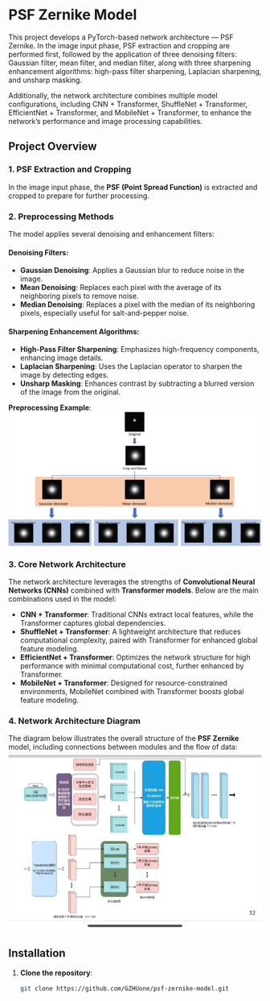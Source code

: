 # PSF Zernike Model

This project develops a PyTorch-based network architecture — PSF Zernike. In the image input phase, PSF extraction and cropping are performed first, followed by the application of three denoising filters: Gaussian filter, mean filter, and median filter, along with three sharpening enhancement algorithms: high-pass filter sharpening, Laplacian sharpening, and unsharp masking.

Additionally, the network architecture combines multiple model configurations, including CNN + Transformer, ShuffleNet + Transformer, EfficientNet + Transformer, and MobileNet + Transformer, to enhance the network’s performance and image processing capabilities.

## Project Overview

### 1. PSF Extraction and Cropping
In the image input phase, the **PSF (Point Spread Function)** is extracted and cropped to prepare for further processing.

### 2. Preprocessing Methods
The model applies several denoising and enhancement filters:

#### **Denoising Filters**:
- **Gaussian Denoising**: Applies a Gaussian blur to reduce noise in the image.
- **Mean Denoising**: Replaces each pixel with the average of its neighboring pixels to remove noise.
- **Median Denoising**: Replaces a pixel with the median of its neighboring pixels, especially useful for salt-and-pepper noise.

#### **Sharpening Enhancement Algorithms**:
- **High-Pass Filter Sharpening**: Emphasizes high-frequency components, enhancing image details.
- **Laplacian Sharpening**: Uses the Laplacian operator to sharpen the image by detecting edges.
- **Unsharp Masking**: Enhances contrast by subtracting a blurred version of the image from the original.

**Preprocessing Example**:
![Preprocessing Input Image](https://github.com/GZHUone/psf-zernike-model/blob/main/processs.png)

### 3. Core Network Architecture
The network architecture leverages the strengths of **Convolutional Neural Networks (CNNs)** combined with **Transformer models**. Below are the main combinations used in the model:

- **CNN + Transformer**: Traditional CNNs extract local features, while the Transformer captures global dependencies.
- **ShuffleNet + Transformer**: A lightweight architecture that reduces computational complexity, paired with Transformer for enhanced global feature modeling.
- **EfficientNet + Transformer**: Optimizes the network structure for high performance with minimal computational cost, further enhanced by Transformer.
- **MobileNet + Transformer**: Designed for resource-constrained environments, MobileNet combined with Transformer boosts global feature modeling.

### 4. Network Architecture Diagram
The diagram below illustrates the overall structure of the **PSF Zernike** model, including connections between modules and the flow of data:
![Network Architecture](https://github.com/GZHUone/psf-zernike-model/blob/main/PSF%20Zernike.jpg)

## Installation

1. **Clone the repository**:
   ```bash
   git clone https://github.com/GZHUone/psf-zernike-model.git
